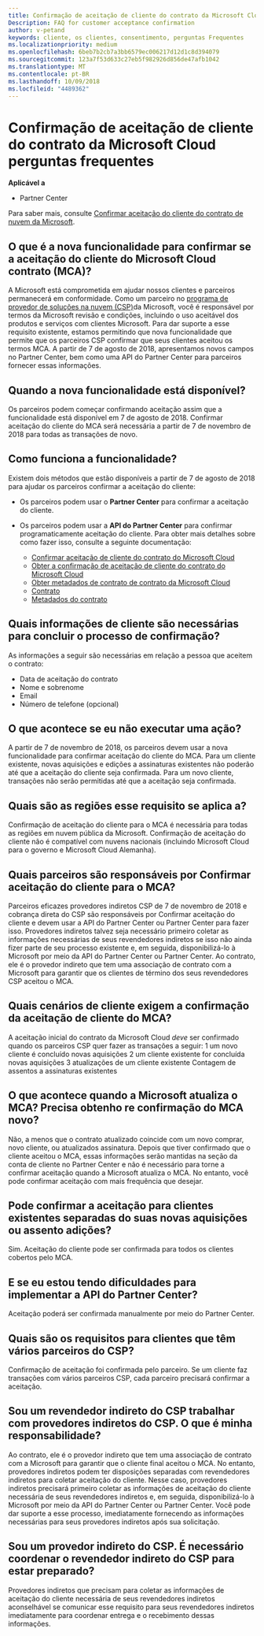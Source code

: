 ```yaml
---
title: Confirmação de aceitação de cliente do contrato da Microsoft Cloud perguntas frequentes | Partner Center
Description: FAQ for customer acceptance confirmation
author: v-petand
keywords: cliente, os clientes, consentimento, perguntas Frequentes
ms.localizationpriority: medium
ms.openlocfilehash: 6beb7b2cb7a3bb6579ec006217d12d1c8d394079
ms.sourcegitcommit: 123a7f53d633c27eb5f982926d856de47afb1042
ms.translationtype: MT
ms.contentlocale: pt-BR
ms.lasthandoff: 10/09/2018
ms.locfileid: "4489362"
---
```

# <a name="microsoft-cloud-agreement-customer-acceptance-confirmation-frequently-asked-questions"></a>Confirmação de aceitação de cliente do contrato da Microsoft Cloud perguntas frequentes 

**Aplicável a**
-  Partner Center

Para saber mais, consulte [Confirmar aceitação do cliente do contrato de nuvem da Microsoft](https://docs.microsoft.com/en-us/partner-center/confirm-consent).
 
## <a name="what-is-the-new-functionality-for-confirming-customer-acceptance-of-the-microsoft-cloud-agreement-mca"></a>O que é a nova funcionalidade para confirmar se a aceitação do cliente do Microsoft Cloud contrato (MCA)? 
A Microsoft está comprometida em ajudar nossos clientes e parceiros permanecerá em conformidade. Como um parceiro no [programa de provedor de soluções na nuvem (CSP)](https://partner.microsoft.com/en-us/cloud-solution-provider)da Microsoft, você é responsável por termos da Microsoft revisão e condições, incluindo o uso aceitável dos produtos e serviços com clientes Microsoft. Para dar suporte a esse requisito existente, estamos permitindo que nova funcionalidade que permite que os parceiros CSP confirmar que seus clientes aceitou os termos MCA. A partir de 7 de agosto de 2018, apresentamos novos campos no Partner Center, bem como uma API do Partner Center para parceiros fornecer essas informações. 
 
## <a name="when-is-the-new-functionality-available"></a>Quando a nova funcionalidade está disponível? 
Os parceiros podem começar confirmando aceitação assim que a funcionalidade está disponível em 7 de agosto de 2018. Confirmar aceitação do cliente do MCA será necessária a partir de 7 de novembro de 2018 para todas as transações de novo. 
 
## <a name="how-does-the-functionality-work"></a>Como funciona a funcionalidade?
Existem dois métodos que estão disponíveis a partir de 7 de agosto de 2018 para ajudar os parceiros confirmar a aceitação do cliente:  

-   Os parceiros podem usar o **Partner Center** para confirmar a aceitação do cliente. 

-   Os parceiros podem usar a **API do Partner Center** para confirmar programaticamente aceitação do cliente. Para obter mais detalhes sobre como fazer isso, consulte a seguinte documentação:
    -   [Confirmar aceitação de cliente do contrato do Microsoft Cloud](https://docs.microsoft.com/en-us/partner-center/develop/confirm-customer-consent)
    -   [Obter a confirmação de aceitação de cliente do contrato do Microsoft Cloud](https://docs.microsoft.com/en-us/partner-center/develop/get-confirmation-of-customer-consent)
    -   [Obter metadados de contrato de contrato da Microsoft Cloud](https://docs.microsoft.com/en-us/partner-center/develop/get-agreement-metadata)
    -   [Contrato](https://docs.microsoft.com/en-us/partner-center/develop/agreement)
    -   [Metadados do contrato](https://docs.microsoft.com/en-us/partner-center/develop/agreement-metadata)

##  <a name="what-customer-information-is-required-to-complete-the-confirmation-process"></a>Quais informações de cliente são necessárias para concluir o processo de confirmação? 
As informações a seguir são necessárias em relação a pessoa que aceitem o contrato: 
-    Data de aceitação do contrato 
-    Nome e sobrenome 
-    Email 
-    Número de telefone (opcional)  
 
## <a name="what-will-happen-if-i-do-not-take-action"></a>O que acontece se eu não executar uma ação? 
A partir de 7 de novembro de 2018, os parceiros devem usar a nova funcionalidade para confirmar aceitação do cliente do MCA. Para um cliente existente, novas aquisições e edições a assinaturas existentes não poderão até que a aceitação do cliente seja confirmada. Para um novo cliente, transações não serão permitidas até que a aceitação seja confirmada. 
 
## <a name="which-regions-does-this-requirement-apply-to"></a>Quais são as regiões esse requisito se aplica a? 
Confirmação de aceitação do cliente para o MCA é necessária para todas as regiões em nuvem pública da Microsoft. Confirmação de aceitação do cliente não é compatível com nuvens nacionais (incluindo Microsoft Cloud para o governo e Microsoft Cloud Alemanha). 
 
## <a name="which-partners-are-responsible-for-confirming-customer-acceptance-to-the-mca"></a>Quais parceiros são responsáveis por Confirmar aceitação do cliente para o MCA? 
Parceiros eficazes provedores indiretos CSP de 7 de novembro de 2018 e cobrança direta do CSP são responsáveis por Confirmar aceitação do cliente e devem usar a API do Partner Center ou Partner Center para fazer isso. Provedores indiretos talvez seja necessário primeiro coletar as informações necessárias de seus revendedores indiretos se isso não ainda fizer parte de seu processo existente e, em seguida, disponibilizá-lo à Microsoft por meio da API do Partner Center ou Partner Center. Ao contrato, ele é o provedor indireto que tem uma associação de contrato com a Microsoft para garantir que os clientes de término dos seus revendedores CSP aceitou o MCA.  
 
## <a name="what-customer-scenarios-require-confirmation-of-customer-acceptance-of-the-mca"></a>Quais cenários de cliente exigem a confirmação da aceitação de cliente do MCA? 
A aceitação inicial do contrato da Microsoft Cloud *deve* ser confirmado quando os parceiros CSP quer fazer as transações a seguir: 1 um novo cliente é concluído novas aquisições 2 um cliente existente for concluída novas aquisições 3 atualizações de um cliente existente Contagem de assentos a assinaturas existentes 
 
## <a name="what-happens-when-microsoft-updates-the-mca-do-i-need-obtain-re-confirmation-of-the-new-mca"></a>O que acontece quando a Microsoft atualiza o MCA? Precisa obtenho re confirmação do MCA novo?
Não, a menos que o contrato atualizado coincide com um novo comprar, novo cliente, ou atualizados assinatura. Depois que tiver confirmado que o cliente aceitou o MCA, essas informações serão mantidas na seção da conta de cliente no Partner Center e não é necessário para torne a confirmar aceitação quando a Microsoft atualiza o MCA. No entanto, você pode confirmar aceitação com mais frequência que desejar. 
 
## <a name="can-i-confirm-the-acceptance-for-existing-customers-separate-from-their-new-purchases-or-seat-additions"></a>Pode confirmar a aceitação para clientes existentes separadas do suas novas aquisições ou assento adições? 
Sim. Aceitação do cliente pode ser confirmada para todos os clientes cobertos pelo MCA. 
 
## <a name="what-if-im-having-difficulty-implementing-the-partner-center-api"></a>E se eu estou tendo dificuldades para implementar a API do Partner Center? 
Aceitação poderá ser confirmada manualmente por meio do Partner Center. 
 
## <a name="what-are-the-requirements-for-customers-that-have-multiple-csp-partners"></a>Quais são os requisitos para clientes que têm vários parceiros do CSP? 
Confirmação de aceitação foi confirmada pelo parceiro. Se um cliente faz transações com vários parceiros CSP, cada parceiro precisará confirmar a aceitação. 
 
## <a name="i-am-a-csp-indirect-reseller-working-with-csp-indirect-providers-what-is-my-responsibility"></a>Sou um revendedor indireto do CSP trabalhar com provedores indiretos do CSP. O que é minha responsabilidade? 
Ao contrato, ele é o provedor indireto que tem uma associação de contrato com a Microsoft para garantir que o cliente final aceitou o MCA. No entanto, provedores indiretos podem ter disposições separadas com revendedores indiretos para coletar aceitação do cliente. Nesse caso, provedores indiretos precisará primeiro coletar as informações de aceitação do cliente necessária de seus revendedores indiretos e, em seguida, disponibilizá-lo à Microsoft por meio da API do Partner Center ou Partner Center. Você pode dar suporte a esse processo, imediatamente fornecendo as informações necessárias para seus provedores indiretos após sua solicitação. 
 
## <a name="i-am-a-csp-indirect-provider-do-i-need-to-coordinate-with-my-csp-indirect-reseller-to-be-prepared"></a>Sou um provedor indireto do CSP. É necessário coordenar o revendedor indireto do CSP para estar preparado? 
Provedores indiretos que precisam para coletar as informações de aceitação do cliente necessária de seus revendedores indiretos aconselhável se comunicar esse requisito para seus revendedores indiretos imediatamente para coordenar entrega e o recebimento dessas informações. 
 

